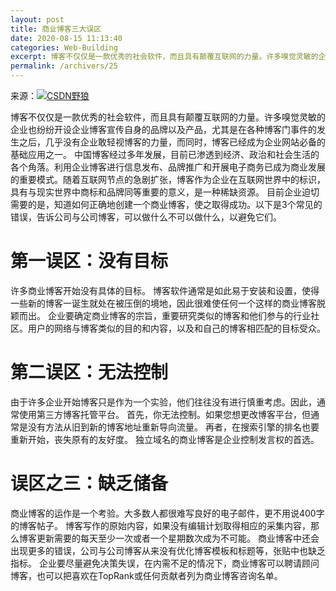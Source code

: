 ```yaml
---
layout: post
title: 商业博客三大误区
date: 2020-08-15 11:13:40
categories: Web-Building
excerpt: 博客不仅仅是一款优秀的社会软件，而且具有颠覆互联网的力量。许多嗅觉灵敏的企业也纷纷开设企业博客宣传自身的品牌以及产品，尤其是在各种博客门事件的发生之后，几乎没有企业敢轻视博客的力量，而同时，博客已经成为企业网站必备的基础应用之一。 中国博客经过多年发展，目前已渗透到经济、政治和社会生活的各个角落。利用企业博客进行信息发布、品牌推广和开展电子商务已成为商业发展的重要模式。随着互联网节点的急剧扩张，博客作为企业在互联网世界中的标识，具有与现实世界中商标和品牌同等重要的意义，是一种稀缺资源。 目前企业迫切需要的是，知道如何正确地创建一个商业博客，使之取得成功。以下是3个常见的错误，告诉公司与公司博客，可以做什么不可以做什么，以避免它们。 
permalink: /archivers/25
---
```


来源：[![CSDN野狼](https://img.shields.io/badge/CSDN-野狼-brightgreen)](https://blog.csdn.net/wangxl1203/article/details/83761113)

博客不仅仅是一款优秀的社会软件，而且具有颠覆互联网的力量。许多嗅觉灵敏的企业也纷纷开设企业博客宣传自身的品牌以及产品，尤其是在各种博客门事件的发生之后，几乎没有企业敢轻视博客的力量，而同时，博客已经成为企业网站必备的基础应用之一。 中国博客经过多年发展，目前已渗透到经济、政治和社会生活的各个角落。利用企业博客进行信息发布、品牌推广和开展电子商务已成为商业发展的重要模式。随着互联网节点的急剧扩张，博客作为企业在互联网世界中的标识，具有与现实世界中商标和品牌同等重要的意义，是一种稀缺资源。 目前企业迫切需要的是，知道如何正确地创建一个商业博客，使之取得成功。以下是3个常见的错误，告诉公司与公司博客，可以做什么不可以做什么，以避免它们。 

# 第一误区：没有目标 

许多商业博客开始没有具体的目标。 博客软件通常是如此易于安装和设置，使得一些新的博客一诞生就处在被压倒的境地，因此很难使任何一个这样的商业博客脱颖而出。 企业要确定商业博客的宗旨，重要研究类似的博客和他们参与的行业社区。用户的网络与博客类似的目的和内容，以及和自己的博客相匹配的目标受众。 

# 第二误区：无法控制 

由于许多企业开始博客只是作为一个实验，他们往往没有进行慎重考虑。因此，通常使用第三方博客托管平台。 首先，你无法控制。如果您想更改博客平台，但通常是没有方法从旧到新的博客地址重新导向流量。 再者，在搜索引擎的排名也要重新开始，丧失原有的友好度。 独立域名的商业博客是企业控制发言权的首选。 

# 误区之三：缺乏储备 

商业博客的运作是一个考验。大多数人都很难写良好的电子邮件，更不用说400字的博客帖子。 博客写作的原始内容，如果没有编辑计划取得相应的采集内容，那么博客更新需要的每天至少一次或者一个星期数次成为不可能。 商业博客中还会出现更多的错误，公司与公司博客从来没有优化博客模板和标题等，张贴中也缺乏指标。 企业要尽量避免决策失误，在内需不足的情况下，商业博客可以聘请顾问博客，也可以把喜欢在TopRank或任何贡献者列为商业博客咨询名单。
